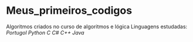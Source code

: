 # Meus_primeiros_codigos
Algoritmos criados no curso de algoritmos e lógica
Linguagens estudadas:
 *Portugol*
 *Python*
 *C*
 *C#*
 *C++*
 *Java*
 
